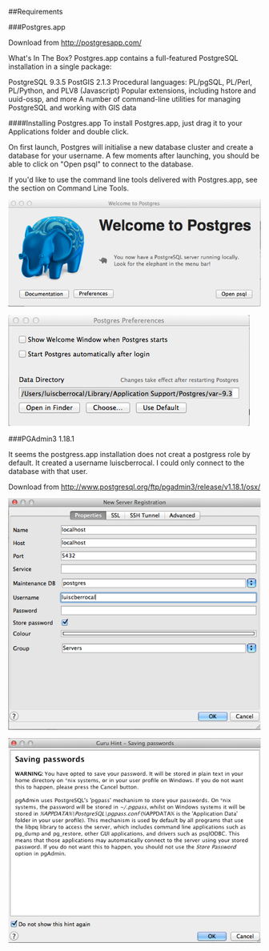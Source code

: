 ##Requirements

###Postgres.app

Download from http://postgresapp.com/ 

What's In The Box?
Postgres.app contains a full-featured PostgreSQL installation in a single package:

PostgreSQL 9.3.5
PostGIS 2.1.3
Procedural languages: PL/pgSQL, PL/Perl, PL/Python, and PLV8 (Javascript)
Popular extensions, including hstore and uuid-ossp, and more
A number of command-line utilities for managing PostgreSQL and working with GIS data

####Installing Postgres.app
To install Postgres.app, just drag it to your Applications folder and double click.

On first launch, Postgres will initialise a new database cluster and create a database for your username. A few moments after launching, you should be able to click on "Open psql" to connect to the database.

If you'd like to use the command line tools delivered with Postgres.app, see the section on Command Line Tools.


![Installing Postgres.app 1](./images/image057.png "Installing Postgres.app 1")

![Installing Postgres.app 2](./images/image058.png "Installing Postgres.app 2")

###PGAdmin3 1.18.1

It seems the postgress.app installation does not creat a postgress role by default. It created a username luiscberrocal. I could only connect to the database with that user.


Download from http://www.postgresql.org/ftp/pgadmin3/release/v1.18.1/osx/


![PGAdmin3 1.18.1 1](./images/image059.png "PGAdmin3 1.18.1 1")

![PGAdmin3 1.18.1 2](./images/image060.png "PGAdmin3 1.18.1 2")
